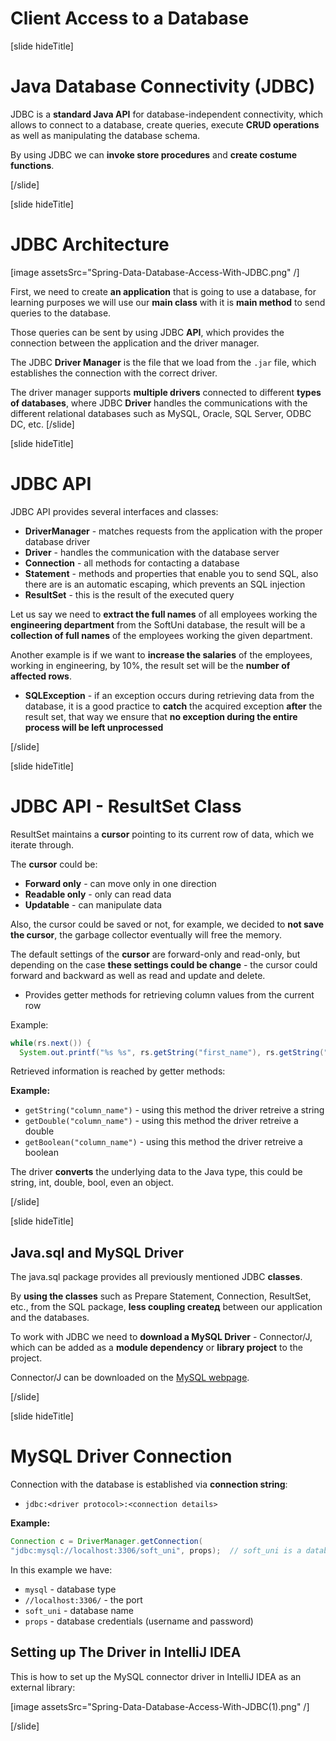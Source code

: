 # Client Access to a Database

[slide hideTitle]
# Java Database Connectivity (JDBC)

JDBC is a **standard Java API** for database-independent connectivity, which allows to connect to а database, create queries, execute **CRUD operations** as well as manipulating the database schema.

By using JDBC we can **invoke store procedures** and **create costume functions**.

[/slide]

[slide hideTitle]
# JDBC Architecture

[image assetsSrc="Spring-Data-Database-Access-With-JDBC.png" /]

First, we need to create **an application** that is going to use a database, for learning purposes we will use our **main class** with it is **main method** to send queries to the database.

Тhose queries can be sent by using JDBC **API**, which provides the connection between the application and the driver manager.

The JDBC **Driver Manager** is the file that we load from the `.jar` file, which establishes the connection with the correct driver.

The driver manager supports **multiple drivers** connected to different **types of databases**, where JDBC **Driver** handles the communications with the different relational databases such as MySQL, Oracle, SQL Server, ODBC DC, etc.
[/slide]

[slide hideTitle]

# JDBC API

JDBC API provides several interfaces and classes:

- **DriverManager** - matches requests from the application with the proper database driver
- **Driver** - handles the communication with the database server
- **Connection** - all methods for contacting a database
- **Statement** - methods and properties that enable you to send SQL, also there are is an automatic escaping, which prevents an SQL injection
- **ResultSet** - this is the result of the executed query

Let us say we need to **extract the full names** of all employees working the **engineering department** from the SoftUni database, the result will be a **collection of full names** of the employees working the given department.

Another example is if we want to **increase the salaries** of the employees, working in engineering, by 10%, the result set will be the **number of affected rows**.

- **SQLException** - if an exception occurs during retrieving data from the database, it is a good practice to **catch** the acquired exception **after** the result set, that way we ensure that **no exception during the entire process will be left unprocessed**

[/slide]

[slide hideTitle]

# JDBC API - ResultSet Class

ResultSet maintains a **cursor** pointing to its current row of data, which we iterate through.

The **cursor** could be:
- **Forward only** - can move only in one direction
- **Readable only** - only can read data
- **Updatable** - can manipulate data

Also, the cursor could be saved or not, for example, we decided to **not save the cursor**, the garbage collector eventually will free the memory. 

The default settings of the **cursor** are forward-only and read-only, but depending on the case **these settings could be change** - the cursor could forward and backward as well as read and update and delete.


- Provides getter methods for retrieving column values from the current row

Example:

```Java
while(rs.next()) {
  System.out.printf("%s %s", rs.getString("first_name"), rs.getString("last_name"));}
```

Retrieved information is reached by getter methods:

**Example:**

- `getString("column_name")` - using this method the driver retreive a string
- `getDouble("column_name")` - using this method the driver retreive a double
- `getBoolean("column_name")` - using this method the driver retreive a boolean

The driver **converts** the underlying data to the Java type, this could be string, int, double, bool, even an object.

[/slide]

[slide hideTitle]

## Java.sql and MySQL Driver

The java.sql package provides all previously mentioned JDBC **classes**.

By **using the classes** such as Prepare Statement, Connection, ResultSet, etc., from the SQL package, **less coupling createд** between our application and the databases.

To work with JDBC we need to **download a MySQL Driver** - Connector/J, which can be added as a **module dependency** or **library project** to the project. 

Connector/J can be downloaded on the [MySQL webpage](https://dev.mysql.com/downloads/connector/j/).

[/slide]

[slide hideTitle]

# MySQL Driver Connection

Connection with the database is established via **connection string**:
- `jdbc:<driver protocol>:<connection details>`

**Example:**

```Java
Connection c = DriverManager.getConnection(
"jdbc:mysql://localhost:3306/soft_uni", props);  // soft_uni is a database name, props are credentials
```

In this example we have:
- `mysql` - database type
- `//localhost:3306/` - the port
- `soft_uni` - database name
- `props` - database credentials (username and password)

## Setting up The Driver in IntelliJ IDEA

This is how to set up the MySQL connector driver in IntelliJ IDEA as an external library:

[image assetsSrc="Spring-Data-Database-Access-With-JDBC(1).png" /]

[/slide]
